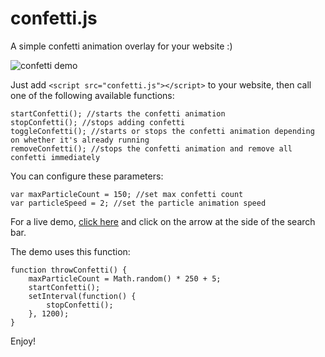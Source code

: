 # confetti.js

A simple confetti animation overlay for your website :)

![confetti demo](https://i.imgur.com/Tjc8NvJ.png)

Just add ```<script src="confetti.js"></script>``` to your website, then call one of the following available functions:

    startConfetti(); //starts the confetti animation
    stopConfetti(); //stops adding confetti
    toggleConfetti(); //starts or stops the confetti animation depending on whether it's already running
    removeConfetti(); //stops the confetti animation and remove all confetti immediately

You can configure these parameters:

    var maxParticleCount = 150; //set max confetti count
    var particleSpeed = 2; //set the particle animation speed

For a live demo, [click here](https://feelingunlucky.today) and click on the arrow at the side of the search bar.

The demo uses this function:

    function throwConfetti() {
        maxParticleCount = Math.random() * 250 + 5;
        startConfetti();
        setInterval(function() {
            stopConfetti();
        }, 1200);
    }

Enjoy!
